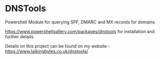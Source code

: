 # DNSTools
Powershell Module for querying SPF, DMARC and MX records for domains

https://www.powershellgallery.com/packages/dnstools for installation and further details

Details on this project can be found on my website - https://www.talkingbytes.co.uk/dnstools/
